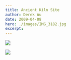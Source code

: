 ```yaml
---
title: Ancient Kiln Site
author: Derek Au
date: 2009-04-08
hero: ./images/IMG_3182.jpg
excerpt: 
---
```


![](./images/IMG_3183.jpg)

![](./images/IMG_3188.jpg)
